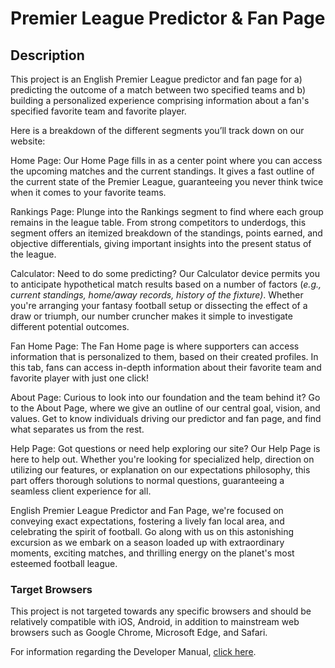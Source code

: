 # Premier League Predictor & Fan Page

## Description
This project is an English Premier League predictor and fan page for a) predicting the outcome of a match between two specified teams and b) building a personalized  experience comprising information about a fan's specified favorite team and favorite player. 

Here is a breakdown of the different segments you’ll track down on our website:

Home Page: Our Home Page fills in as a center point where you can access the upcoming matches and the current standings. It gives a fast outline of the current state of the Premier League, guaranteeing you never think twice when it comes to your favorite teams.

Rankings Page:  Plunge into the Rankings segment to find where each group remains in the league table. From strong competitors to underdogs, this segment offers an itemized breakdown of the standings, points earned, and objective differentials, giving important insights into the present status of the league.

Calculator: Need to do some predicting? Our Calculator device permits you to anticipate hypothetical match results based on a number of factors (_e.g., current standings, home/away records, history of the fixture)_. Whether you're arranging your fantasy football setup or dissecting the effect of a draw or triumph, our number cruncher makes it simple to investigate different potential outcomes.

Fan Home Page: The Fan Home page is where supporters can access information that is personalized to them, based on their created profiles. In this tab, fans can access in-depth information about their favorite team and favorite player with just one click!

About Page: Curious to look into our foundation and the team behind it? Go to the About Page, where we give an outline of our central goal, vision, and values. Get to know individuals driving our predictor and fan page, and find what separates us from the rest.

Help Page: Got questions or need help exploring our site? Our Help Page is here to help out. Whether you're looking for specialized help, direction on utilizing our features, or explanation on our expectations philosophy, this part offers thorough solutions to normal questions, guaranteeing a seamless client experience for all.

English Premier League Predictor and Fan Page, we're focused on conveying exact expectations, fostering a lively fan local area, and celebrating the spirit  of football. Go along with us on this astonishing excursion as we embark on a season loaded up with extraordinary moments, exciting matches, and thrilling energy on the planet's most esteemed football league.

### Target Browsers

This project is not targeted towards any specific browsers and should be relatively compatible with iOS, Android, in addition to mainstream web browsers such as Google Chrome, Microsoft Edge, and Safari.

For information regarding the Developer Manual, [click here](https://docs.google.com/document/d/13eOi1OKomMfztslCdDflfDB1NftVFzhcA_fVwGhCG24/edit?usp=sharing).
